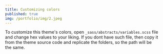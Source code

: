 ```yaml
---
title: Customizing colors
published: true
img: /portfolio/img/2.jpeg
---
```


To customize this theme's colors, open `_sass/abstracts/variables.scss` file and change hex values to your liking.
If you dont have such file, then copy it from the theme source code and replicate the folders, so
the path will be the same.
